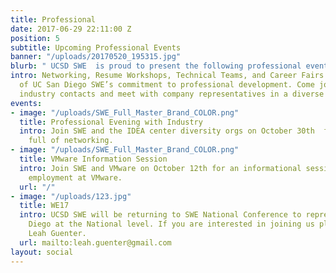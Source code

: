 ```yaml
---
title: Professional
date: 2017-06-29 22:11:00 Z
position: 5
subtitle: Upcoming Professional Events
banner: "/uploads/20170520_195315.jpg"
blurb: " UCSD SWE  is proud to present the following professional events\n"
intro: Networking, Resume Workshops, Technical Teams, and Career Fairs are all examples
  of UC San Diego SWE’s commitment to professional development. Come join us to gain
  industry contacts and meet with company representatives in a diverse environment.
events:
- image: "/uploads/SWE_Full_Master_Brand_COLOR.png"
  title: Professional Evening with Industry
  intro: Join SWE and the IDEA center diversity orgs on October 30th  for an evening
    full of networking.
- image: "/uploads/SWE_Full_Master_Brand_COLOR.png"
  title: VMware Information Session
  intro: Join SWE and VMware on October 12th for an informational session regarding
    employment at VMware.
  url: "/"
- image: "/uploads/123.jpg"
  title: WE17
  intro: UCSD SWE will be returning to SWE National Conference to represent UC San
    Diego at the National level. If you are interested in joining us please contact
    Leah Guenter.
  url: mailto:leah.guenter@gmail.com
layout: social
---
```


